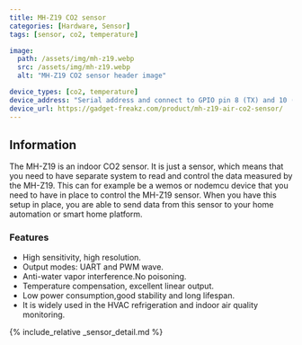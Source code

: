 ```yaml
---
title: MH-Z19 CO2 sensor
categories: [Hardware, Sensor]
tags: [sensor, co2, temperature]

image:
  path: /assets/img/mh-z19.webp
  src: /assets/img/mh-z19.webp
  alt: "MH-Z19 CO2 sensor header image"

device_types: [co2, temperature]
device_address: "Serial address and connect to GPIO pin 8 (TX) and 10 (RX). Ex: `/dev/ttyS0`"
device_url: https://gadget-freakz.com/product/mh-z19-air-co2-sensor/
---
```


## Information

The MH-Z19 is an indoor CO2 sensor. It is just a sensor, which means that you need to have separate system to read and control the data measured by the MH-Z19. This can for example be a wemos or nodemcu device that you need to have in place to control the MH-Z19 sensor. When you have this setup in place, you are able to send data from this sensor to your home automation or smart home platform.

### Features

- High sensitivity, high resolution.
- Output modes: UART and PWM wave.
- Anti-water vapor interference.No poisoning.
- Temperature compensation, excellent linear output.
- Low power consumption,good stability and long lifespan.
- It is widely used in the HVAC refrigeration and indoor air quality monitoring.

{% include_relative _sensor_detail.md %}
